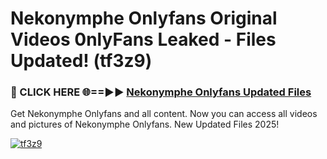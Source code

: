 # Nekonymphe Onlyfans Original Videos 0nlyFans Leaked - Files Updated! (tf3z9)

<h3>🔴 CLICK HERE 🌐==►► <a href="https://tinyurl.com/2m67pmp6" rel="nofollow">Nekonymphe Onlyfans Updated Files</a></h3>

Get Nekonymphe Onlyfans and all content. Now you can access all videos and pictures of Nekonymphe Onlyfans. New Updated Files 2025!

[![tf3z9](https://i.imgur.com/H4QAA4z.gif)](https://tinyurl.com/2m67pmp6)